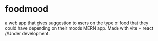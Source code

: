 # foodmood
a web app that gives suggestion to users on the type of food that they could have depending on their moods
MERN app.
Made with vite + react
//Under development.
